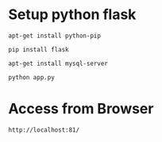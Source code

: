 # Setup python flask
`apt-get install python-pip`

`pip install flask`

`apt-get install mysql-server`

`python app.py`

# Access from Browser
`http://localhost:81/`

